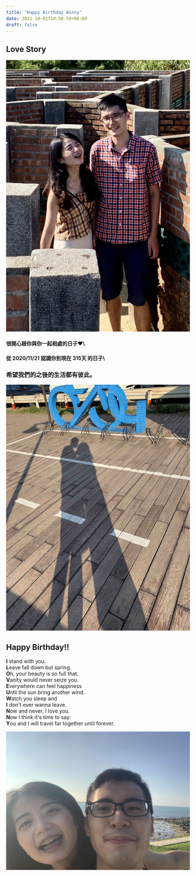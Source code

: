 ```yaml
---
title: "Happy Birthday Winny"
date: 2021-10-02T10:50:59+08:00
draft: false
---
```

## Love Story
![Example image](/img/IMG_2585.jpg)
#### 很開心跟你與你一起相處的日子:heart:\
#### 從 2020/11/21 認識你到現在 315天 的日子\
### 希望我們的之後的生活都有彼此。

![Example image](/img/IMG_2609.jpg)

## Happy Birthday!!

**I** stand with you.\
**L**eave fall down but spring.\
**O**h, your beauty is so full that.\
**V**anity would never seize you.\
**E**verywhere can feel happiness\
**U**ntil the sun bring another wind.\
**W**atch you sleep and\
**I** don't ever wanna leave.\
**N**ow and never, I love you.\
**N**ow I think it's time to say:\
**Y**ou and I will travel far together until forever.

![Example image](/img/IMG_2622.jpg)